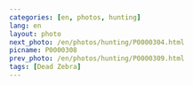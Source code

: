 ```yaml
---
categories: [en, photos, hunting]
lang: en
layout: photo
next_photo: /en/photos/hunting/P0000304.html
picname: P0000308
prev_photo: /en/photos/hunting/P0000309.html
tags: [Dead Zebra]
---
```

